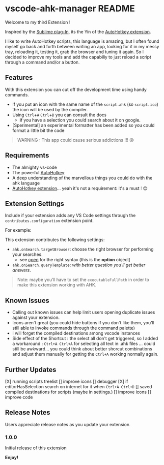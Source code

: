 # vscode-ahk-manager README

Welcome to my third Extension !

Inspired by the [Sublime plug-In](https://github.com/ahkscript/SublimeAutoHotkey),
its the Yin of the [AutoHotkey extension](https://github.com/stef-levesque/vscode-autohotkey).

I like to write AutoHotkey scripts, this language is amazing, but I often found myself go back and forth between writing an app, looking for it in my messy tray, reloading it, testing it, grab the browser and tuning it again. So I decided to improve my tools and add the capabiliy to just reload a script through a command and/or a button.

## Features

With this extension you can cut off the development time using handy commands.

* If you put an icon with the same name of the `script.ahk` (so `script.ico`) the icon will be used by the compiler.
* Using `Ctrl`+`A` `Ctrl`+`D` you can consult the docs
  * if you have a selection you could search about it on google.
* [Sperimental] an experimental formatter has been added so you could format a little bit the code

> WARNING : This app could cause serious addictions !!! 😜

## Requirements

* The almighty vs-code
* The powerful [AutoHotkey](https://www.autohotkey.com/)
* A deep understanding of the marvellous things you could do with the ahk language
* [AutoHotkey extension](https://github.com/stef-levesque/vscode-autohotkey)... yeah it's not a requirement: it's a must ! 😉

## Extension Settings

Include if your extension adds any VS Code settings through the `contributes.configuration` extension point.

For example:

This extension contributes the following settings:

* `ahk.onSearch.targetBrowser`: choose the right browser for performing your searches.
  * see [open](https://github.com/sindresorhus/open) for the right syntax (this is the **option** object)
* `ahk.onSearch.queryTemplate`: *with better question you'll get better answers*.

> Note: maybe you'll have to set the `executableFullPath` in order to make this extension working with AHK.

## Known Issues

* Calling out known issues can help limit users opening duplicate issues against your extension.
* Icons aren't great (you could hide buttons if you don't like them, you'll still able to invoke commands through the command palette)
* I will forget the compiled destinations among vscode instances
* Side effect of the Shortcut : the select all don't get triggered, so I added a workaround : `Ctrl+A Ctrl+A` for selecting all text in .ahk files ... could still be awkward... you could think about better shorcut combinations and adjust them manually for getting the `Ctrl+A` working normally again.

## Further Updates

[X] running scripts treelist
    [] improve icons
[] debugger
[X] if editorHasSelection search on internet for it when `Ctrl+A Ctrl+D`
[] saved compiled destinations for scripts (maybe in settings.)
[] improve icons
[] improve code

## Release Notes

Users appreciate release notes as you update your extension.

### 1.0.0

Initial release of this extension

**Enjoy!**
